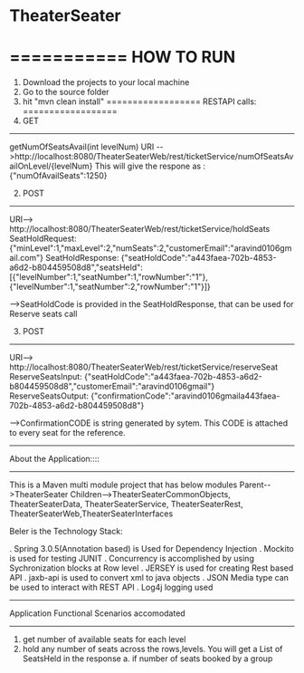 # TheaterSeater
===========
HOW TO RUN
===========
1. Download the projects to your local machine
2. Go to the source folder
3. hit "mvn clean install"
==================
RESTAPI calls:
==================
1. GET
---------------
getNumOfSeatsAvail(int levelNum)
URI -->http://localhost:8080/TheaterSeaterWeb/rest/ticketService/numOfSeatsAvailOnLevel/{levelNum}
This will give the respone as : {"numOfAvailSeats":1250}

2. POST
---------------
URI--> http://localhost:8080/TheaterSeaterWeb/rest/ticketService/holdSeats
SeatHoldRequest:  {"minLevel":1,"maxLevel":2,"numSeats":2,"customerEmail":"aravind0106gmail.com"}
SeatHoldResponse: {"seatHoldCode":"a443faea-702b-4853-a6d2-b804459508d8","seatsHeld":[{"levelNumber":1,"seatNumber":1,"rowNumber":"1"},{"levelNumber":1,"seatNumber":2,"rowNumber":"1"}]}

-->SeatHoldCode is provided in the SeatHoldResponse, that can be used for Reserve seats call

3. POST
---------------
URI-->  http://localhost:8080/TheaterSeaterWeb/rest/ticketService/reserveSeat
ReserveSeatsInput:  {"seatHoldCode":"a443faea-702b-4853-a6d2-b804459508d8","customerEmail":"aravind0106gmail"}
ReserveSeatsOutput: {"confirmationCode":"aravind0106gmaila443faea-702b-4853-a6d2-b804459508d8"}

-->ConfirmationCODE  is string generated by sytem. This CODE is attached to every seat for the reference.
__________________________
About the Application::::
___________________________

This is a Maven multi module project that has below modules
Parent-->TheaterSeater
Children-->TheaterSeaterCommonObjects, TheaterSeaterData, TheaterSeaterService, TheaterSeaterRest, 		    
           TheaterSeaterWeb,TheaterSeaterInterfaces

Beler is the Technology Stack:

. Spring 3.0.5(Annotation based) is Used for Dependency Injection
. Mockito is used for testing JUNIT 
. Concurrency is accomplished by using Sychronization blocks at Row level
. JERSEY is used for creating Rest based API
. jaxb-api is used to convert xml to java objects
. JSON Media type can be used to interact with REST API
. Log4j logging used

_______________________________________
Application Functional Scenarios accomodated
________________________________________
  
1. get number of available seats for each level
2. hold any number of seats across the rows,levels. You will get a List of SeatsHeld in the response
	a. if number of seats booked by a group 
